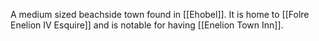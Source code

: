 A medium sized beachside town found in [[Ehobel]]. It is home to [[Folre Enelion IV Esquire]] and is notable for having [[Enelion Town Inn]]. 